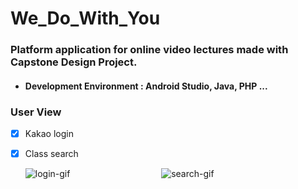 # We_Do_With_You
### Platform application for online video lectures made with Capstone Design Project.
- ####  Development Environment : Android Studio, Java, PHP ...



### User View

- [x] Kakao login
- [x] Class search

  ![login-gif](https://user-images.githubusercontent.com/33143335/102000711-876fb600-3d2d-11eb-9ba2-bce61c1c3174.gif)  &nbsp;&nbsp;&nbsp;&nbsp;&nbsp;  &nbsp;&nbsp;&nbsp;&nbsp;&nbsp; &nbsp;&nbsp;&nbsp;&nbsp;&nbsp; &nbsp;&nbsp;&nbsp;&nbsp;&nbsp; &nbsp;&nbsp;&nbsp;&nbsp;&nbsp; &nbsp;&nbsp;&nbsp;&nbsp;&nbsp;  ![search-gif](https://user-images.githubusercontent.com/33143335/102000811-78d5ce80-3d2e-11eb-98aa-911cff12b2ba.gif)
  
